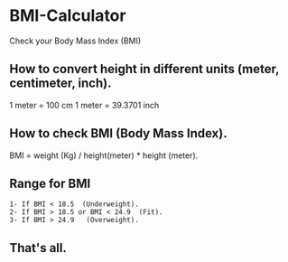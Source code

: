 # BMI-Calculator
Check your Body Mass Index (BMI)

## How to convert height in different units (meter, centimeter, inch).
  1 meter = 100 cm
  1 meter = 39.3701 inch
  
## How to check BMI (Body Mass Index).
          
   BMI = weight (Kg) / height(meter) * height (meter).
   
## Range for BMI
   
    1- If BMI < 18.5  (Underweight).
    2- If BMI > 18.5 or BMI < 24.9  (Fit).
    3- If BMI > 24.9   (Overweight).

## That's all.